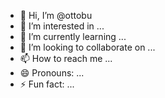 - 👋 Hi, I’m @ottobu
- 👀 I’m interested in ...
- 🌱 I’m currently learning ...
- 💞️ I’m looking to collaborate on ...
- 📫 How to reach me ...
- 😄 Pronouns: ...
- ⚡ Fun fact: ...

<!---
ottobu/ottobu is a ✨ special ✨ repository because its `README.md` (this file) appears on your GitHub profile.
You can click the Preview link to take a look at your changes.
--->
